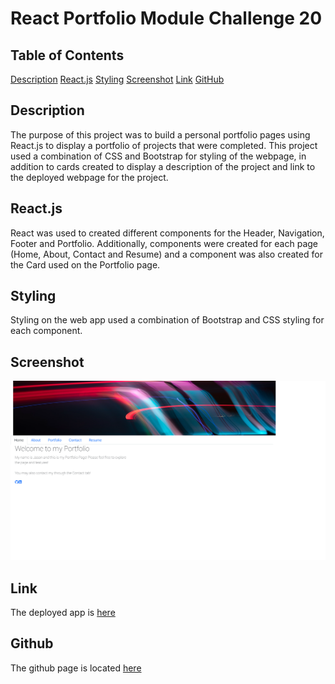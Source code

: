 # React Portfolio Module Challenge 20

## Table of Contents
[Description](#description)
[React.js](#reactjs)
[Styling](#styling)
[Screenshot](#screenshot)
[Link](#link)
[GitHub](#github)


## Description
The purpose of this project was to build a personal portfolio pages using React.js to display a portfolio of projects that were completed.  This project used a combination of CSS and Bootstrap for styling of the webpage, in addition to cards created to display a description of the project and link to the deployed webpage for the project.

## React.js
React was used to created different components for the Header, Navigation, Footer and Portfolio.  Additionally, components were created for each page (Home, About, Contact and Resume) and a component was also created for the Card used on the Portfolio page.

## Styling
Styling on the web app used a combination of Bootstrap and CSS styling for each component.

## Screenshot

![App Screenshot](./screenshot/Home.png)

## Link 

The deployed app is [here](https://j-faust-github.io/react-portfolio-page)

## Github

The github page is located [here](https://github.com/j-faust/react-portfolio-page)